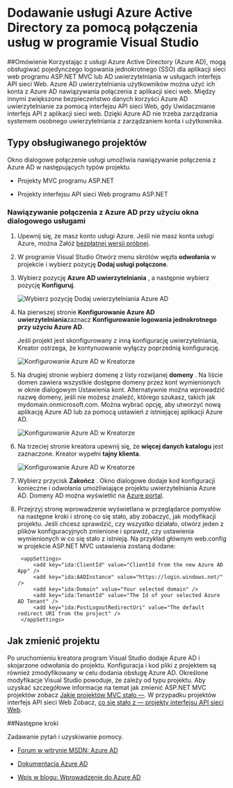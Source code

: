 <properties 
   pageTitle="Dodawanie usługi Azure Active Directory za pomocą połączenia usług w programie Visual Studio | Microsoft Azure"
   description="Dodawanie usługi Azure Active Directory przy użyciu okna dialogowego Visual Studio Dodaj połączenie usługi"
   services="visual-studio-online"
   documentationCenter="na"
   authors="TomArcher"
   manager="douge"
   editor="" />
<tags 
   ms.service="active-directory"
   ms.devlang="multiple"
   ms.topic="article"
   ms.tgt_pltfrm="na"
   ms.workload="na"
   ms.date="08/15/2016"
   ms.author="tarcher" />

# <a name="adding-an-azure-active-directory-by-using-connected-services-in-visual-studio"></a>Dodawanie usługi Azure Active Directory za pomocą połączenia usług w programie Visual Studio 

##<a name="overview"></a>Omówienie
Korzystając z usługi Azure Active Directory (Azure AD), mogą obsługiwać pojedynczego logowania jednokrotnego (SSO) dla aplikacji sieci web programu ASP.NET MVC lub AD uwierzytelniania w usługach interfejs API sieci Web. Azure AD uwierzytelniania użytkowników można użyć ich konta z Azure AD nawiązywania połączenia z aplikacji sieci web. Między innymi zwiększone bezpieczeństwo danych korzyści Azure AD uwierzytelnianie za pomocą interfejsu API sieci Web, gdy Uwidacznianie interfejs API z aplikacji sieci web. Dzięki Azure AD nie trzeba zarządzania systemem osobnego uwierzytelniania z zarządzaniem konta i użytkownika.

## <a name="supported-project-types"></a>Typy obsługiwanego projektów

Okno dialogowe połączenie usługi umożliwia nawiązywanie połączenia z Azure AD w następujących typów projektu.

- Projekty MVC programu ASP.NET

- Projekty interfejsu API sieci Web programu ASP.NET


### <a name="connect-to-azure-ad-using-the-connected-services-dialog"></a>Nawiązywanie połączenia z Azure AD przy użyciu okna dialogowego usługami

1. Upewnij się, że masz konto usługi Azure. Jeśli nie masz konta usługi Azure, można Załóż [bezpłatnej wersji próbnej](http://go.microsoft.com/fwlink/?LinkId=518146).

1. W programie Visual Studio Otwórz menu skrótów węzła **odwołania** w projekcie i wybierz pozycję **Dodaj usługi połączone**.
1. Wybierz pozycję **Azure AD uwierzytelniania** , a następnie wybierz pozycję **Konfiguruj**.

    ![Wybierz pozycję Dodaj uwierzytelniania Azure AD](./media/vs-azure-tools-connected-services-add-active-directory/connected-services-add-active-directory.png)

1. Na pierwszej stronie **Konfigurowanie Azure AD uwierzytelniania**zaznacz **Konfigurowanie logowania jednokrotnego przy użyciu Azure AD**.

    Jeśli projekt jest skonfigurowany z inną konfigurację uwierzytelniania, Kreator ostrzega, że kontynuowanie wyłączy poprzednią konfigurację.

    ![Konfigurowanie Azure AD w Kreatorze](./media/vs-azure-tools-connected-services-add-active-directory/configure-azure-ad-wizard-1.png)

1.  Na drugiej stronie wybierz domenę z listy rozwijanej **domeny** . Na liście domen zawiera wszystkie dostępne domeny przez kont wymienionych w oknie dialogowym Ustawienia kont. Alternatywnie można wprowadzić nazwę domeny, jeśli nie możesz znaleźć, którego szukasz, takich jak mydomain.onmicrosoft.com. Można wybrać opcję, aby utworzyć nową aplikację Azure AD lub za pomocą ustawień z istniejącej aplikacji Azure AD. 

    ![Konfigurowanie Azure AD w Kreatorze](./media/vs-azure-tools-connected-services-add-active-directory/configure-azure-ad-wizard-2.png)


1. Na trzeciej stronie kreatora upewnij się, że **więcej danych katalogu** jest zaznaczone. Kreator wypełni **tajny klienta**. 

    ![Konfigurowanie Azure AD w Kreatorze](./media/vs-azure-tools-connected-services-add-active-directory/configure-azure-ad-wizard-3.png)

1. Wybierz przycisk **Zakończ** . Okno dialogowe dodaje kod konfiguracji konieczne i odwołania umożliwiające projektu uwierzytelniania Azure AD. Domeny AD można wyświetlić na [Azure portal](http://go.microsoft.com/fwlink/p/?LinkID=525040).

1. Przejrzyj stronę wprowadzenie wyświetlana w przeglądarce pomysłów na następne kroki i stronę co się stało, aby zobaczyć, jak modyfikacji projektu. Jeśli chcesz sprawdzić, czy wszystko działało, otwórz jeden z plików konfiguracyjnych zmienione i sprawdź, czy ustawienia wymienionych w co się stało z istnieją. Na przykład głównym web.config w projekcie ASP.NET MVC ustawienia zostaną dodane:

        <appSettings> 
            <add key="ida:ClientId" value="ClientId from the new Azure AD App" />
            <add key="ida:AADInstance" value="https://login.windows.net/" />
            <add key="ida:Domain" value="Your selected domain" />
            <add key="ida:TenantId" value="The Id of your selected Azure AD Tenant" />
            <add key="ida:PostLogoutRedirectUri" value="The default redirect URI from the project" />
        </appSettings>

## <a name="how-your-project-is-modified"></a>Jak zmienić projektu

Po uruchomieniu kreatora program Visual Studio dodaje Azure AD i skojarzone odwołania do projektu. Konfiguracja i kod pliki z projektem są również zmodyfikowany w celu dodania obsługę Azure AD. Określone modyfikacje Visual Studio powoduje, że zależy od typu projektu. Aby uzyskać szczegółowe informacje na temat jak zmienić ASP.NET MVC projektów zobacz [Jakie projektów MVC stało —](http://go.microsoft.com/fwlink/p/?LinkID=513809). W przypadku projektów interfejs API sieci Web Zobacz, [co się stało z — projekty interfejsu API sieci Web](http://go.microsoft.com/fwlink/p/?LinkId=513810).

##<a name="next-steps"></a>Następne kroki

Zadawanie pytań i uzyskiwanie pomocy.

 - [Forum w witrynie MSDN: Azure AD](https://social.msdn.microsoft.com/forums/azure/home?forum=WindowsAzureAD)

 - [Dokumentacja Azure AD](https://azure.microsoft.com/documentation/services/active-directory/)

 - [Wpis w blogu: Wprowadzenie do Azure AD](http://blogs.msdn.com/b/brunoterkaly/archive/2014/03/03/introduction-to-windows-azure-active-directory.aspx)

